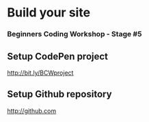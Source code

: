 # Build your site
### Beginners Coding Workshop - Stage #5

## Setup CodePen project
http://bit.ly/BCWproject

## Setup Github repository
http://github.com
